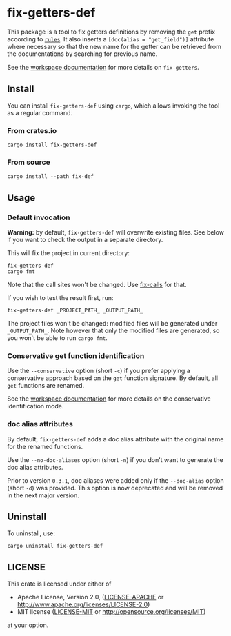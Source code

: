 # fix-getters-def

This package is a tool to fix getters definitions by removing the `get` prefix
according to [`rules`](https://github.com/fengalin/fix-getters/blob/0.3.2/rules/README.md#function-name-rules).
It also inserts a `[doc(alias = "get_field")]` attribute where necessary so that
the new name for the getter can be retrieved from the documentations by searching
for previous name.

See the [workspace documentation](https://github.com/fengalin/fix-getters/blob/0.3.2/README.md)
for more details on `fix-getters`.

## Install

You can install `fix-getters-def` using `cargo`, which allows invoking the tool
as a regular command.

### From crates.io

```
cargo install fix-getters-def
```

### From source

```
cargo install --path fix-def
```

## Usage

### Default invocation

**Warning:** by default, `fix-getters-def` will overwrite existing files.
See below if you want to check the output in a separate directory.

This will fix the project in current directory:

```
fix-getters-def
cargo fmt
```

Note that the call sites won't be changed. Use [fix-calls](https://github.com/fengalin/fix-getters/tree/0.3.2/fix-calls)
for that.

If you wish to test the result first, run:

```
fix-getters-def _PROJECT_PATH_ _OUTPUT_PATH_
```

The project files won't be changed: modified files will be generated under
`_OUTPUT_PATH_`. Note however that only the modified files are generated, so
you won't be able to run `cargo fmt`.

### Conservative get function identification

Use the `--conservative` option (short `-c`) if you prefer applying a
conservative approach based on the `get` function signature. By default, all
`get` functions are renamed.

See the [workspace documentation](https://github.com/fengalin/fix-getters/blob/0.3.2/README.md#get-functions-selection)
for more details on the conservative identification mode.

### doc alias attributes

By default, `fix-getters-def` adds a doc alias attribute with the original name
for the renamed functions.

Use the `--no-doc-aliases` option (short `-n`) if you don't want to generate the
doc alias attributes.

Prior to version `0.3.1`, doc aliases were added only if the `--doc-alias`
option (short `-d`) was provided. This option is now deprecated and will be
removed in the next major version.

## Uninstall

To uninstall, use:

```
cargo uninstall fix-getters-def
```

## LICENSE

This crate is licensed under either of

 * Apache License, Version 2.0, ([LICENSE-APACHE](LICENSE-APACHE) or
   http://www.apache.org/licenses/LICENSE-2.0)
 * MIT license ([LICENSE-MIT](LICENSE-MIT) or
   http://opensource.org/licenses/MIT)

at your option.
